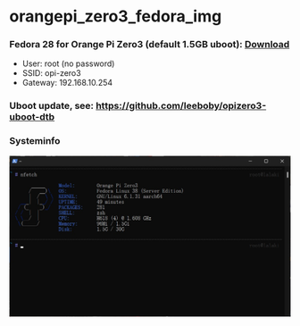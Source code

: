 # orangepi_zero3_fedora_img

### Fedora 28 for Orange Pi Zero3 (default 1.5GB uboot): [Download](https://drive.google.com/file/d/104cjaPTqkKlZUNhH5R7KwzsoHPgyc8NV/view?usp=sharing)

+ User: root (no password)
+ SSID: opi-zero3
+ Gateway: 192.168.10.254

### Uboot update, see: https://github.com/leeboby/opizero3-uboot-dtb

### Systeminfo

![info](info.jpg)
